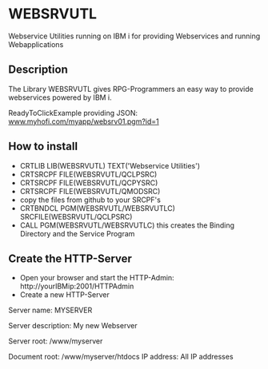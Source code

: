 # WEBSRVUTL
Webservice Utilities running on IBM i for providing Webservices and running Webapplications

## Description

The Library WEBSRVUTL gives RPG-Programmers an easy way to provide webservices powered by IBM i.

ReadyToClickExample providing JSON: www.myhofi.com/myapp/websrv01.pgm?id=1

## How to install

* CRTLIB LIB(WEBSRVUTL) TEXT('Webservice Utilities')
* CRTSRCPF FILE(WEBSRVUTL/QCLPSRC)
* CRTSRCPF FILE(WEBSRVUTL/QCPYSRC)
* CRTSRCPF FILE(WEBSRVUTL/QMODSRC)
* copy the files from github to your SRCPF's
* CRTBNDCL PGM(WEBSRVUTL/WEBSRVUTLC) SRCFILE(WEBSRVUTL/QCLPSRC)
* CALL PGM(WEBSRVUTL/WEBSRVUTLC) this creates the Binding Directory and the Service Program

## Create the HTTP-Server

* Open your browser and start the HTTP-Admin: http://yourIBMip:2001/HTTPAdmin
* Create a new HTTP-Server

Server name:        MYSERVER

Server description: My new Webserver

Server root:        /www/myserver

Document root:       /www/myserver/htdocs
IP address:         All IP addresses


 
